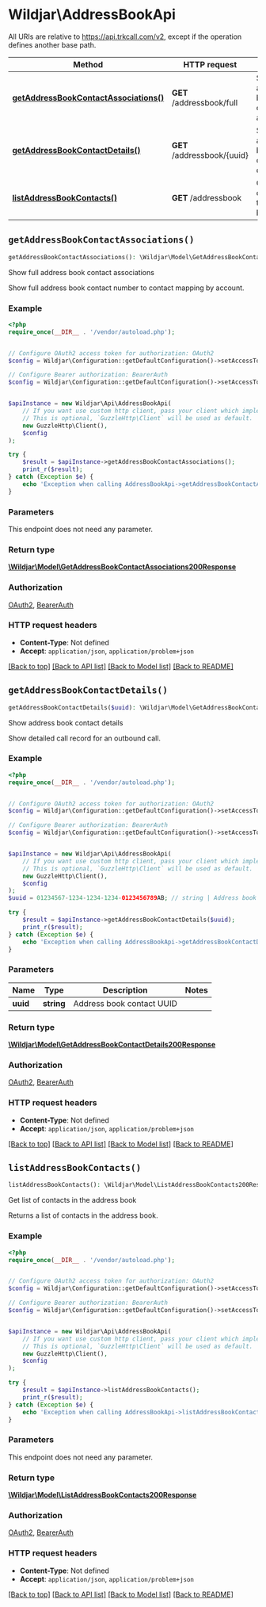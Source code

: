 # Wildjar\AddressBookApi

All URIs are relative to https://api.trkcall.com/v2, except if the operation defines another base path.

| Method | HTTP request | Description |
| ------------- | ------------- | ------------- |
| [**getAddressBookContactAssociations()**](AddressBookApi.md#getAddressBookContactAssociations) | **GET** /addressbook/full | Show full address book contact associations |
| [**getAddressBookContactDetails()**](AddressBookApi.md#getAddressBookContactDetails) | **GET** /addressbook/{uuid} | Show address book contact details |
| [**listAddressBookContacts()**](AddressBookApi.md#listAddressBookContacts) | **GET** /addressbook | Get list of contacts in the address book |


## `getAddressBookContactAssociations()`

```php
getAddressBookContactAssociations(): \Wildjar\Model\GetAddressBookContactAssociations200Response
```

Show full address book contact associations

Show full address book contact number to contact mapping by account.

### Example

```php
<?php
require_once(__DIR__ . '/vendor/autoload.php');


// Configure OAuth2 access token for authorization: OAuth2
$config = Wildjar\Configuration::getDefaultConfiguration()->setAccessToken('YOUR_ACCESS_TOKEN');

// Configure Bearer authorization: BearerAuth
$config = Wildjar\Configuration::getDefaultConfiguration()->setAccessToken('YOUR_ACCESS_TOKEN');


$apiInstance = new Wildjar\Api\AddressBookApi(
    // If you want use custom http client, pass your client which implements `GuzzleHttp\ClientInterface`.
    // This is optional, `GuzzleHttp\Client` will be used as default.
    new GuzzleHttp\Client(),
    $config
);

try {
    $result = $apiInstance->getAddressBookContactAssociations();
    print_r($result);
} catch (Exception $e) {
    echo 'Exception when calling AddressBookApi->getAddressBookContactAssociations: ', $e->getMessage(), PHP_EOL;
}
```

### Parameters

This endpoint does not need any parameter.

### Return type

[**\Wildjar\Model\GetAddressBookContactAssociations200Response**](../Model/GetAddressBookContactAssociations200Response.md)

### Authorization

[OAuth2](../../README.md#OAuth2), [BearerAuth](../../README.md#BearerAuth)

### HTTP request headers

- **Content-Type**: Not defined
- **Accept**: `application/json`, `application/problem+json`

[[Back to top]](#) [[Back to API list]](../../README.md#endpoints)
[[Back to Model list]](../../README.md#models)
[[Back to README]](../../README.md)

## `getAddressBookContactDetails()`

```php
getAddressBookContactDetails($uuid): \Wildjar\Model\GetAddressBookContactDetails200Response
```

Show address book contact details

Show detailed call record for an outbound call.

### Example

```php
<?php
require_once(__DIR__ . '/vendor/autoload.php');


// Configure OAuth2 access token for authorization: OAuth2
$config = Wildjar\Configuration::getDefaultConfiguration()->setAccessToken('YOUR_ACCESS_TOKEN');

// Configure Bearer authorization: BearerAuth
$config = Wildjar\Configuration::getDefaultConfiguration()->setAccessToken('YOUR_ACCESS_TOKEN');


$apiInstance = new Wildjar\Api\AddressBookApi(
    // If you want use custom http client, pass your client which implements `GuzzleHttp\ClientInterface`.
    // This is optional, `GuzzleHttp\Client` will be used as default.
    new GuzzleHttp\Client(),
    $config
);
$uuid = 01234567-1234-1234-1234-0123456789AB; // string | Address book contact UUID

try {
    $result = $apiInstance->getAddressBookContactDetails($uuid);
    print_r($result);
} catch (Exception $e) {
    echo 'Exception when calling AddressBookApi->getAddressBookContactDetails: ', $e->getMessage(), PHP_EOL;
}
```

### Parameters

| Name | Type | Description  | Notes |
| ------------- | ------------- | ------------- | ------------- |
| **uuid** | **string**| Address book contact UUID | |

### Return type

[**\Wildjar\Model\GetAddressBookContactDetails200Response**](../Model/GetAddressBookContactDetails200Response.md)

### Authorization

[OAuth2](../../README.md#OAuth2), [BearerAuth](../../README.md#BearerAuth)

### HTTP request headers

- **Content-Type**: Not defined
- **Accept**: `application/json`, `application/problem+json`

[[Back to top]](#) [[Back to API list]](../../README.md#endpoints)
[[Back to Model list]](../../README.md#models)
[[Back to README]](../../README.md)

## `listAddressBookContacts()`

```php
listAddressBookContacts(): \Wildjar\Model\ListAddressBookContacts200Response
```

Get list of contacts in the address book

Returns a list of contacts in the address book.

### Example

```php
<?php
require_once(__DIR__ . '/vendor/autoload.php');


// Configure OAuth2 access token for authorization: OAuth2
$config = Wildjar\Configuration::getDefaultConfiguration()->setAccessToken('YOUR_ACCESS_TOKEN');

// Configure Bearer authorization: BearerAuth
$config = Wildjar\Configuration::getDefaultConfiguration()->setAccessToken('YOUR_ACCESS_TOKEN');


$apiInstance = new Wildjar\Api\AddressBookApi(
    // If you want use custom http client, pass your client which implements `GuzzleHttp\ClientInterface`.
    // This is optional, `GuzzleHttp\Client` will be used as default.
    new GuzzleHttp\Client(),
    $config
);

try {
    $result = $apiInstance->listAddressBookContacts();
    print_r($result);
} catch (Exception $e) {
    echo 'Exception when calling AddressBookApi->listAddressBookContacts: ', $e->getMessage(), PHP_EOL;
}
```

### Parameters

This endpoint does not need any parameter.

### Return type

[**\Wildjar\Model\ListAddressBookContacts200Response**](../Model/ListAddressBookContacts200Response.md)

### Authorization

[OAuth2](../../README.md#OAuth2), [BearerAuth](../../README.md#BearerAuth)

### HTTP request headers

- **Content-Type**: Not defined
- **Accept**: `application/json`, `application/problem+json`

[[Back to top]](#) [[Back to API list]](../../README.md#endpoints)
[[Back to Model list]](../../README.md#models)
[[Back to README]](../../README.md)
